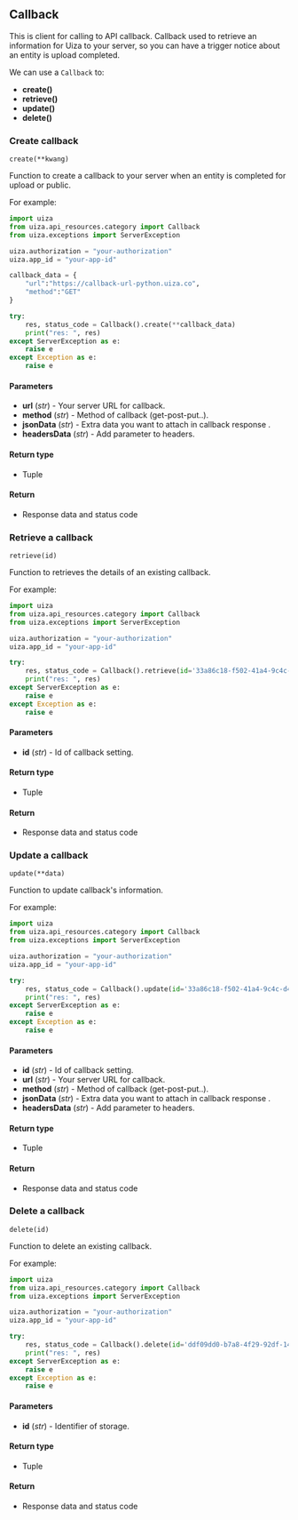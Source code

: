 ## Callback

This is client for calling to API callback. Callback used to retrieve an information for Uiza to your server, so you can have a trigger notice about an entity is upload completed.

We can use a `Callback` to:

- **create()**
- **retrieve()**
- **update()**
- **delete()**

### Create callback

`create(**kwang)`

Function to create a callback to your server when an entity is completed for upload or public.

For example:

```python
import uiza
from uiza.api_resources.category import Callback
from uiza.exceptions import ServerException

uiza.authorization = "your-authorization"
uiza.app_id = "your-app-id"

callback_data = {
    "url":"https://callback-url-python.uiza.co",
    "method":"GET"
}

try:
    res, status_code = Callback().create(**callback_data)
    print("res: ", res)
except ServerException as e:
    raise e
except Exception as e:
    raise e

```

#### Parameters

- **url** (*str*) - Your server URL for callback.
- **method** (*str*) - Method of callback (get-post-put..).
- **jsonData** (*str*) - Extra data you want to attach in callback response	.
- **headersData** (*str*) - Add parameter to headers.

#### Return type

- Tuple

#### Return

- Response data and status code

### Retrieve a callback

`retrieve(id)`

Function to retrieves the details of an existing callback.

For example:

```python
import uiza
from uiza.api_resources.category import Callback
from uiza.exceptions import ServerException

uiza.authorization = "your-authorization"
uiza.app_id = "your-app-id"

try:
    res, status_code = Callback().retrieve(id='33a86c18-f502-41a4-9c4c-d4e14efca238')
    print("res: ", res)
except ServerException as e:
    raise e
except Exception as e:
    raise e
```

#### Parameters

- **id** (*str*) - Id of callback setting.

#### Return type

- Tuple

#### Return

- Response data and status code

### Update a callback

`update(**data)`

Function to update callback's information.

For example:

```python
import uiza
from uiza.api_resources.category import Callback
from uiza.exceptions import ServerException

uiza.authorization = "your-authorization"
uiza.app_id = "your-app-id"

try:
    res, status_code = Callback().update(id='33a86c18-f502-41a4-9c4c-d4e14efca238', method='POST')
    print("res: ", res)
except ServerException as e:
    raise e
except Exception as e:
    raise e
```

#### Parameters

- **id** (*str*) - Id of callback setting.
- **url** (*str*) - Your server URL for callback.
- **method** (*str*) - Method of callback (get-post-put..).
- **jsonData** (*str*) - Extra data you want to attach in callback response	.
- **headersData** (*str*) - Add parameter to headers.

#### Return type

- Tuple

#### Return

- Response data and status code

### Delete a callback

`delete(id)`

Function to delete an existing callback.

For example:

```python
import uiza
from uiza.api_resources.category import Callback
from uiza.exceptions import ServerException

uiza.authorization = "your-authorization"
uiza.app_id = "your-app-id"

try:
    res, status_code = Callback().delete(id='ddf09dd0-b7a8-4f29-92df-14dafb97b2aa')
    print("res: ", res)
except ServerException as e:
    raise e
except Exception as e:
    raise e
```

#### Parameters

- **id** (*str*) - Identifier of storage.

#### Return type

- Tuple

#### Return

- Response data and status code
